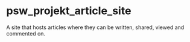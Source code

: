 # psw_projekt_article_site
A site that hosts articles where they can be written, shared, viewed and commented on.
